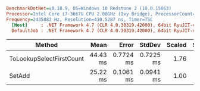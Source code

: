 ``` ini

BenchmarkDotNet=v0.10.9, OS=Windows 10 Redstone 2 (10.0.15063)
Processor=Intel Core i7-3667U CPU 2.00GHz (Ivy Bridge), ProcessorCount=4
Frequency=2435883 Hz, Resolution=410.5287 ns, Timer=TSC
  [Host]     : .NET Framework 4.7 (CLR 4.0.30319.42000), 64bit RyuJIT-v4.7.2110.0
  DefaultJob : .NET Framework 4.7 (CLR 4.0.30319.42000), 64bit RyuJIT-v4.7.2110.0


```
 |                   Method |     Mean |     Error |    StdDev | Scaled | ScaledSD |    Gen 0 |    Gen 1 |    Gen 2 |   Allocated |
 |------------------------- |---------:|----------:|----------:|-------:|---------:|---------:|---------:|---------:|------------:|
 | ToLookupSelectFirstCount | 44.43 ms | 0.7724 ms | 0.7225 ms |   1.76 |     0.03 | 875.0000 | 808.3333 | 625.0000 | 20489.86 KB |
 |                   SetAdd | 25.22 ms | 0.1061 ms | 0.0941 ms |   1.00 |     0.00 |        - |        - |        - |        1 KB |
